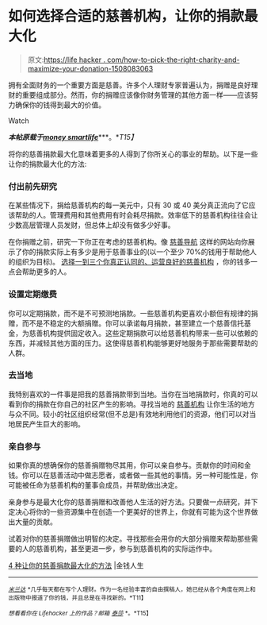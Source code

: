 # 如何选择合适的慈善机构，让你的捐款最大化

> 原文:[https://life hacker . com/how-to-pick-the-right-charity-and-maximize-your-donation-1508083063](https://lifehacker.com/how-to-pick-the-right-charity-and-maximize-your-donatio-1508083063)

拥有全面财务的一个重要方面是慈善。许多个人理财专家普遍认为，捐赠是良好理财的重要组成部分。然而，你的捐赠应该像你财务管理的其他方面一样——应该努力确保你的钱得到最大的价值。

Watch

***本帖原载于***[***money smartlife***](http://moneysmartlife.com/ways-to-maximize-your-charity-donations/)***。**T15】*

将你的慈善捐款最大化意味着更多的人得到了你所关心的事业的帮助。以下是一些让你的捐款最大化的方法:

### 付出前先研究

在某些情况下，捐给慈善机构的每一美元中，只有 30 或 40 美分真正流向了它应该帮助的人。管理费用和其他费用有时会耗尽捐款。效率低下的慈善机构往往会让少数高层管理人员发财，但总体上却没有做多少好事。

在你捐赠之前，研究一下你正在考虑的慈善机构。像 [慈善导航](http://www.charitynavigator.org/) 这样的网站向你展示了你的捐款实际上有多少是用于慈善事业的(以一个至少 70%的钱用于帮助他人的组织为目标)。 [选择一到三个你真正认同的、运营良好的慈善机构](http://moneysmartlife.com/how-to-choose-a-charity/) ，你的钱多一点会帮助更多的人。

### 设置定期缴费

你可以定期捐款，而不是不可预测地捐款。一些慈善机构更喜欢小额但有规律的捐赠，而不是不稳定的大额捐赠。你可以承诺每月捐款，甚至建立一个慈善信托基金，为慈善机构提供固定收入。这些定期捐款可以给慈善机构带来一些可以依赖的东西，并减轻其他方面的压力。这使得慈善机构能够更好地服务于那些需要帮助的人群。

### 去当地

我特别喜欢的一件事是把我的慈善捐款带到当地。当你在当地捐款时，你真的可以看到你的捐款在你自己的社区产生的影响。寻找当地的 [慈善机构](https://lifehacker.com/how-to-determine-if-a-charity-like-kony-2012-is-worth-y-5891726) 让你生活的地方与众不同。较小的社区组织经常(但不总是)有效地利用他们的资源，他们可以对当地居民产生巨大的影响。

### 亲自参与

如果你真的想确保你的慈善捐赠物尽其用，你可以亲自参与。贡献你的时间和金钱。你可以在慈善活动中做志愿者，或者做一些其他的事情。另一种可能性是，你可能被任命为慈善机构的董事会成员，并帮助做出决定。

亲身参与是最大化你的慈善捐赠和改善他人生活的好方法。只要做一点研究，并下定决心将你的一些资源集中在创造一个更美好的世界上，你就有可能为这个世界做出大量的贡献。

试着对你的慈善捐赠做出明智的决定。寻找那些会用你的大部分捐赠来帮助那些需要的人的慈善机构，甚至更进一步，参与到慈善机构的实际运作中。

[4 种让你的慈善捐款最大化的方法](http://moneysmartlife.com/ways-to-maximize-your-charity-donations/) |金钱人生

* * *

[<small>*米兰达*</small>](https://plus.google.com/114568092742913326021?rel=author) <small>*几乎每天都在写个人理财。作为一名经验丰富的自由撰稿人，她已经从各个角度在网上和出版物中报道了你的钱，并且总是在寻找新的。*T11】</small>

<small>*想看看你在 Lifehacker 上的作品？邮箱*</small> [<small>*泰莎*</small>](https://mail.google.com/mail/?view=cm&fs=1&tf=1&to=tessa@lifehacker.com) <small>*。*T15】</small>